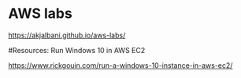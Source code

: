 # AWS labs

https://akjalbani.github.io/aws-labs/





#Resources:
Run Windows 10 in AWS EC2

https://www.rickgouin.com/run-a-windows-10-instance-in-aws-ec2/
